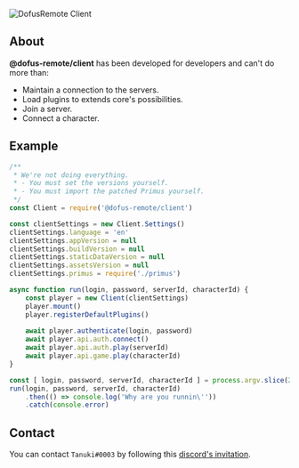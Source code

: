 ![DofusRemote Client](https://image.noelshack.com/fichiers/2019/27/7/1562519760-capture-d-ecran-2019-07-07-a-19-15-45.png)

## About
**@dofus-remote/client** has been developed for developers and can't do more than:
- Maintain a connection to the servers.
- Load plugins to extends core's possibilities.
- Join a server.
- Connect a character.

## Example
```js
/**
 * We're not doing everything.
 * - You must set the versions yourself.
 * - You must import the patched Primus yourself.
 */
const Client = require('@dofus-remote/client')

const clientSettings = new Client.Settings()
clientSettings.language = 'en'
clientSettings.appVersion = null
clientSettings.buildVersion = null
clientSettings.staticDataVersion = null
clientSettings.assetsVersion = null
clientSettings.primus = require('./primus')

async function run(login, password, serverId, characterId) {
    const player = new Client(clientSettings)
    player.mount()
    player.registerDefaultPlugins()
    
    await player.authenticate(login, password)
    await player.api.auth.connect()
    await player.api.auth.play(serverId)
    await player.api.game.play(characterId)
}

const [ login, password, serverId, characterId ] = process.argv.slice(2, 6)
run(login, password, serverId, characterId)
    .then(() => console.log('Why are you runnin\''))
    .catch(console.error)
```

## Contact
You can contact `Tanuki#0003` by following this [discord's invitation](https://discord.gg/Ctg86d4).